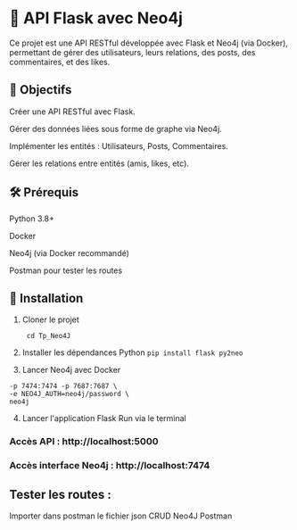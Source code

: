 # 📘 API Flask avec Neo4j
Ce projet est une API RESTful développée avec Flask et Neo4j (via Docker), permettant de gérer des utilisateurs, leurs relations, des posts, des commentaires, et des likes.

## 🚀 Objectifs
Créer une API RESTful avec Flask.

Gérer des données liées sous forme de graphe via Neo4j.

Implémenter les entités : Utilisateurs, Posts, Commentaires.

Gérer les relations entre entités (amis, likes, etc).

## 🛠️ Prérequis
Python 3.8+

Docker

Neo4j (via Docker recommandé)

Postman pour tester les routes

## 🧱 Installation
1. Cloner le projet
   ``` git clone https://github.com/CorentinLartigue/Tp_Neo4J.git \
    cd Tp_Neo4J
   ```
3. Installer les dépendances Python
   ``` pip install flask py2neo ```

4. Lancer Neo4j avec Docker
  ``` docker run --name neo4j -d \
  -p 7474:7474 -p 7687:7687 \
  -e NEO4J_AUTH=neo4j/password \
  neo4j
```

4. Lancer l'application Flask
  Run via le terminal

### Accès API : http://localhost:5000
### Accès interface Neo4j : http://localhost:7474

## Tester les routes :

Importer dans postman le fichier json CRUD Neo4J Postman
